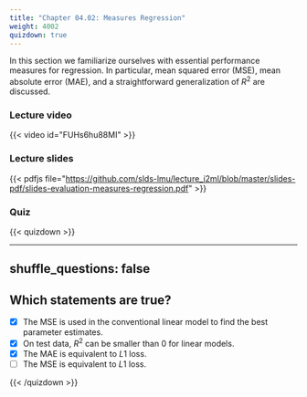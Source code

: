 ```yaml
---
title: "Chapter 04.02: Measures Regression"
weight: 4002
quizdown: true
---
```

In this section we familiarize ourselves with essential performance measures for regression. In particular, mean squared error (MSE), mean absolute error (MAE), and a straightforward generalization of $R^2$ are discussed.

<!--more-->

### Lecture video

{{< video id="FUHs6hu88MI" >}}

### Lecture slides

{{< pdfjs file="https://github.com/slds-lmu/lecture_i2ml/blob/master/slides-pdf/slides-evaluation-measures-regression.pdf" >}}

### Quiz

{{< quizdown >}}

---
shuffle_questions: false
---

## Which statements are true? 

- [x] The MSE is used in the conventional linear model to find the best parameter estimates.
- [x] On test data, $R^2$ can be smaller than 0 for linear models.
- [x] The MAE is equivalent to $L1$ loss.
- [ ] The MSE is equivalent to $L1$ loss.

{{< /quizdown >}}